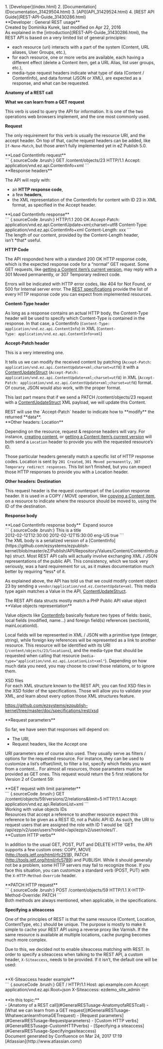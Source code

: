 <div id="page">
<div id="main" class="aui-page-panel">
<div id="main-header">
<div id="breadcrumb-section">
1.  [Developer](index.html)
2.  [Documentation](Documentation_31429504.html)
3.  [API](API_31429524.html)
4.  [REST API Guide](REST-API-Guide_31430286.html)

</div>
**Developer : General REST usage**

</div>
<div id="content" class="view">
<div class="page-metadata">
Created by Dominika Kurek, last modified on Apr 22, 2016

</div>
<div id="main-content" class="wiki-content group">
<div class="contentLayout2">
<div class="columnLayout two-right-sidebar"
data-layout="two-right-sidebar">
<div class="cell normal" data-type="normal">
<div class="innerCell">
As explained in the [introduction](REST-API-Guide_31430286.html), the
REST API is based on a very limited list of general principles:

-   each resource (uri) interacts with a part of the system (Content,
    URL aliases, User Groups, etc.),
-   for each resource, one or more verbs are available, each having a
    different effect (delete a Content item, get a URL Alias, list user
    groups, etc.),
-   media-type request headers indicate what type of data (Content /
    ContentInfo), and data format (JSON or XML), are expected as a
    response, and what can be requested.

**Anatomy of a REST call**

**What we can learn from a GET request**

This verb is used to query the API for information. It is one of the two
operations web browsers implement, and the one most commonly used.

**Request**

The only requirement for this verb is usually the resource URI, and the
accept header. On top of that, cache request headers can be added, like
`If-None-Match`, but those aren’t fully implemented yet in eZ Publish
5.0.

<div class="code panel pdl" style="border-width: 1px;">
<div class="codeHeader panelHeader pdl"
style="border-bottom-width: 1px;">
**Load ContentInfo request**

</div>
<div class="codeContent panelContent pdl">
``` {.sourceCode .brush:}
GET /content/objects/23 HTTP/1.1
Accept: application/vnd.ez.api.ContentInfo+xml
```

</div>
</div>
**Response headers**

The API will reply with:

-   an **HTTP response code**,
-   a few **headers**,
-   the XML representation of the ContentInfo for content with ID 23 in
    XML format, as specified in the Accept header.

<div class="code panel pdl" style="border-width: 1px;">
<div class="codeHeader panelHeader pdl"
style="border-bottom-width: 1px;">
**Load ContentInfo response**

</div>
<div class="codeContent panelContent pdl">
``` {.sourceCode .brush:}
HTTP/1.1 200 OK
Accept-Patch: application/vnd.ez.api.ContentUpdate+xml;charset=utf8
Content-Type: application/vnd.ez.api.ContentInfo+xml
Content-Length: xxx
```

</div>
</div>
The length of our content, provided by the Content-Length header,
isn’t *that* useful.

**HTTP Code**

The API responded here with a standard 200 OK HTTP response code, which
is the expected response code for a “normal” GET request. Some GET
requests, like [getting a Content item’s current
version](https://github.com/ezsystems/ezpublish-kernel/blob/master/doc/specifications/rest/REST-API-V2.rst#13241%C2%A0%C2%A0%C2%A0get-current-version),
may reply with a 301 Moved permanently, or 307 Temporary redirect code.

Errors will be indicated with HTTP error codes, like 404 for Not Found,
or 500 for Internal server error. The [REST
specifications](https://github.com/ezsystems/ezpublish-kernel/blob/master/doc/specifications/rest/REST-API-V2.rst)
provide the list of every HTTP response code you can expect from
implemented resources.

**Content-Type header**

As long as a response contains an actual HTTP body, the Content-Type
header will be used to specify which Content-Type is contained in the
response. In that case, a ContentInfo
(`Content-Type: application/vnd.ez.api.ContentInfo`) in XML
(`Content-Type: application/vnd.ez.api.ContentInfo+xml`)

**Accept-Patch header**

This is a very interesting one.

It tells us we can modify the received content by patching
(`Accept-Patch: application/vnd.ez.api.ContentUpdate+xml;charset=utf8`)
it with a
[ContentUpdateStruct](https://github.com/ezsystems/ezpublish-kernel/blob/master/eZ/Publish/API/Repository/Values/Content/ContentUpdateStruct.php)
(`Accept-Patch: application/vnd.ez.api.ContentUpdate+xml;charset=utf8`) in
XML
(`Accept-Patch: application/vnd.ez.api.ContentUpdate+xml;charset=utf8`)
format. Of course, JSON would also work, with the proper format.

This last part means that if we send a PATCH /content/objects/23 request
with a
[ContentUpdateStruct](https://github.com/ezsystems/ezpublish-kernel/blob/master/eZ/Publish/API/Repository/Values/Content/ContentUpdateStruct.php) XML
payload, we will update this Content. 

<div
class="confluence-information-macro confluence-information-macro-information">
<div class="confluence-information-macro-body">
REST will use the `Accept-Patch` header to indicate how to **modify**
the returned **data**.

</div>
</div>
**Other headers: Location**

Depending on the resource, request & response headers will vary. For
instance, [creating
content](https://github.com/ezsystems/ezpublish-kernel/blob/master/doc/specifications/rest/REST-API-V2.rst#13231%C2%A0%C2%A0%C2%A0creating-content),
or [getting a Content item’s current
version](https://github.com/ezsystems/ezpublish-kernel/blob/master/doc/specifications/rest/REST-API-V2.rst#13241%C2%A0%C2%A0%C2%A0get-current-version) will
both send a `Location` header to provide you with the requested
resource’s ID.

Those particular headers generally match a specific list of HTTP
response codes. Location is sent by `201 Created`,
`301 Moved permanently,` `307 Temporary redirect responses`. This list
isn’t finished, but you can expect those HTTP responses to provide you
with a Location header.

**Other headers: Destination**

This request header is the request counterpart of the Location response
header. It is used in a COPY / MOVE operation, like [copying a Content
item](https://github.com/ezsystems/ezpublish-kernel/blob/master/doc/specifications/rest/REST-API-V2.rst#13236%C2%A0%C2%A0%C2%A0copy-content),
on a resource to indicate where the resource should be moved to, using
the ID of the destination.

**Response body**

<div class="code panel pdl" style="border-width: 1px;">
<div class="codeHeader panelHeader pdl hide-border-bottom"
style="border-bottom-width: 1px;">
**Load ContentInfo response body**  Expand source

</div>
<div class="codeContent panelContent pdl hide-toolbar">
``` {.sourceCode .brush:}
<?xml version="1.0" encoding="UTF-8"?>
<Content href="/content/objects/23" id="23"
  media-type="application/vnd.ez.api.Content+xml" remoteId="qwert123">
  <ContentType href="/content/types/10" media-type="application/vnd.ez.api.ContentType+xml" />
  <Name>This is a title</Name>
  <Versions href="/content/objects/23/versions" media-type="application/vnd.ez.api.VersionList+xml" />
  <CurrentVersion href="/content/objects/23/currentversion"
    media-type="application/vnd.ez.api.Version+xml"/>
  <Section href="/content/sections/4" media-type="application/vnd.ez.api.Section+xml" />
  <MainLocation href="/content/locations/1/4/65" media-type="application/vnd.ez.api.Location+xml" />
  <Locations href="/content/objects/23/locations" media-type="application/vnd.ez.api.LocationList+xml" />
  <Owner href="/user/users/14" media-type="application/vnd.ez.api.User+xml" />
  <lastModificationDate>2012-02-12T12:30:00</lastModificationDate>
  <publishedDate>2012-02-12T15:30:00</publishedDate>
  <mainLanguageCode>eng-US</mainLanguageCode>
  <alwaysAvailable>true</alwaysAvailable>
</Content>
```

</div>
</div>
The XML body is a serialized version of a
[ContentInfo](https://github.com/ezsystems/ezpublish-kernel/blob/master/eZ/Publish/API/Repository/Values/Content/ContentInfo.php)
struct. Most REST API calls will actually involve exchanging XML / JSON
representations of the public API. This consistency, which we took very
seriously, was a hard requirement for us, as it makes documentation much
better by requiring *less* of it.

As explained above, the API has told us that we could modify content
object 23 by sending a `vendor/application/vnd.ez.ContentUpdate+xml`.
This media type again matches a Value in the API,
[ContentUpdateStruct](https://github.com/ezsystems/ezpublish-kernel/blob/master/eZ/Publish/API/Repository/Values/Content/ContentUpdateStruct.php).

<div
class="confluence-information-macro confluence-information-macro-information">
<div class="confluence-information-macro-body">
The REST API data structs mostly match a PHP Public API value object

</div>
</div>
**Value objects representation**

Value objects like
[ContentInfo](https://github.com/ezsystems/ezp-next/blob/master/eZ/Publish/API/Repository/Values/Content/ContentInfo.php) basically
feature two types of fields: basic, local fields (modified, name…) and
foreign field(s) references (sectionId, mainLocationId).

Local fields will be represented in XML / JSON with a primitive type
(integer, string), while foreign key references will be represented as a
link to another resource. This resource will be identified with its URI
(`/content/objects/23/locations`), and the media-type that should be
requested when calling that resource
(`media-type="application/vnd.ez.api.LocationList+xml"`). Depending on
how much data you need, you may choose to crawl those relations, or to
ignore them.

<div
class="confluence-information-macro confluence-information-macro-information">
XSD files

<div class="confluence-information-macro-body">
For each XML structure known to the REST API, you can find XSD files in
the XSD folder of the specifications. Those will allow you to validate
your XML, and learn about every option those XML structures feature.

<https://github.com/ezsystems/ezpublish-kernel/tree/master/doc/specifications/rest/xsd> 

</div>
</div>
**Request parameters**

So far, we have seen that responses will depend on:

-   The URI,
-   Request headers, like the Accept one

URI parameters are of course also used. They usually serve as filters /
options for the requested resource. For instance, they can be used to
customize a list’s offset/limit, to filter a list, specify which fields
you want from a content… For almost all resources, those parameters must
be provided as GET ones. This request would return the 5 first relations
for Version 2 of Content 59:

<div class="code panel pdl" style="border-width: 1px;">
<div class="codeHeader panelHeader pdl"
style="border-bottom-width: 1px;">
**GET request with limit parameter**

</div>
<div class="codeContent panelContent pdl">
``` {.sourceCode .brush:}
GET /content/objects/59/versions/2/relations&limit=5 HTTP/1.1
Accept: application/vnd.ez.api.RelationList+xml
```

</div>
</div>
<div
class="confluence-information-macro confluence-information-macro-information">
Working with value objects IDs

<div class="confluence-information-macro-body">
Resources that accept a reference to another resource expect this
reference to be given as a REST ID, not a Public API ID. As such, the
URI to request users that are assigned the role with ID 1 would be
`GET /api/ezp/v2/user/users?roleId=/api/ezp/v2/user/roles/1`.

</div>
</div>
**Custom HTTP verbs**

In addition to the usual GET, POST, PUT and DELETE HTTP verbs, the API
supports a few custom ones: COPY, MOVE
(<http://tools.ietf.org/html/rfc2518>), PATCH
(<http://tools.ietf.org/html/rfc5789>) and PUBLISH. While it should
generally not be a problem, some HTTP servers may fail to recognize
those. If you face this situation, you can customize a standard verb
(POST, PUT) with the `X-HTTP-Method-Override` header.

<div class="code panel pdl" style="border-width: 1px;">
<div class="codeHeader panelHeader pdl"
style="border-bottom-width: 1px;">
**PATCH HTTP request**

</div>
<div class="codeContent panelContent pdl">
``` {.sourceCode .brush:}
POST /content/objects/59 HTTP/1.1
X-HTTP-Method-Override: PATCH
```

</div>
</div>
Both methods are always mentioned, when applicable, in the
specifications.

**Specifying a siteaccess**

One of the principles of REST is that the same resource (Content,
Location, ContentType, etc.) should be unique. The purpose is mostly to
make it simple to cache your REST API using a reverse proxy like
Varnish. If the same resource is available at multiple locations, cache
purging becomes much more complex.

Due to this, we decided not to enable siteaccess matching with REST. In
order to specify a siteaccess when talking to the REST API, a custom
header, `X-Siteaccess`, needs to be provided. If it isn’t, the default
one will be used:

<div>
 

<div class="code panel pdl" style="border-width: 1px;">
<div class="codeHeader panelHeader pdl"
style="border-bottom-width: 1px;">
**X-Siteaccess header example**

</div>
<div class="codeContent panelContent pdl">
``` {.sourceCode .brush:}
GET / HTTP/1.1
Host: api.example.com
Accept: application/vnd.ez.api.Root+json
X-Siteaccess: ezdemo_site_admin
```

</div>
</div>
 

</div>
</div>
</div>
<div class="cell aside" data-type="aside">
<div class="innerCell">
**In this topic:**

<div class="toc-macro rbtoc1490375987836">
-   [Anatomy of a REST call](#GeneralRESTusage-AnatomyofaRESTcall)
    -   [What we can learn from a GET
        request](#GeneralRESTusage-WhatwecanlearnfromaGETrequest)
-   [Request parameters](#GeneralRESTusage-Requestparameters)
-   [Custom HTTP verbs](#GeneralRESTusage-CustomHTTPverbs)
-   [Specifying a siteaccess](#GeneralRESTusage-Specifyingasiteaccess)

</div>
</div>
</div>
</div>
</div>
</div>
</div>
</div>
<div id="footer" role="contentinfo">
<div class="section footer-body">
Document generated by Confluence on Mar 24, 2017 17:19

<div id="footer-logo">
[Atlassian](http://www.atlassian.com/)

</div>
</div>
</div>
</div>


